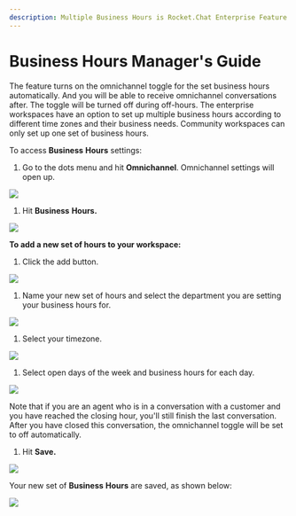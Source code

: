 ```yaml
---
description: Multiple Business Hours is Rocket.Chat Enterprise Feature
---
```


# Business Hours Manager's Guide

The feature turns on the omnichannel toggle for the set business hours automatically. And you will be able to receive omnichannel conversations after. The toggle will be turned off during off-hours. The enterprise workspaces have an option to set up multiple business hours according to different time zones and their business needs. Community workspaces can only set up one set of business hours.

To access **Business** **Hours** settings:

1. Go to the dots menu and hit **Omnichannel**. Omnichannel settings will open up.

![](../../.gitbook/assets/image%20%28461%29.png)

1. Hit **Business** **Hours.**

![](../../.gitbook/assets/image%20%28488%29.png)

**To add a new set of hours to your workspace:**

1. Click the add button.

![](../../.gitbook/assets/2%20%281%29.png)

1. Name your new set of hours and select the department you are setting your business hours for.

![](../../.gitbook/assets/3%20%281%29.png)

1. Select your timezone.

![](../../.gitbook/assets/4%20%281%29.png)

1. Select open days of the week and business hours for each day.

![](../../.gitbook/assets/5%20%281%29.png)

Note that if you are an agent who is in a conversation with a customer and you have reached the closing hour, you'll still finish the last conversation. After you have closed this conversation, the omnichannel toggle will be set to off automatically.

1. Hit **Save.**

![](../../.gitbook/assets/6%20%281%29.png)

Your new set of **Business** **Hours** are saved, as shown below:

![](../../.gitbook/assets/7%20%281%29.png)

